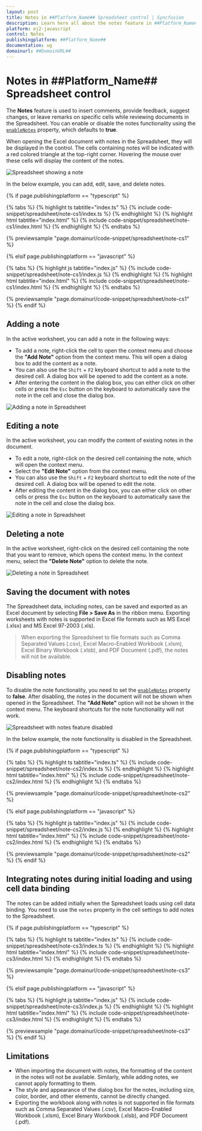 ```yaml
---
layout: post
title: Notes in ##Platform_Name## Spreadsheet control | Syncfusion
description: Learn here all about the notes feature in ##Platform_Name## Spreadsheet control of Syncfusion Essential JS 2 and more.
platform: ej2-javascript
control: Notes 
publishingplatform: ##Platform_Name##
documentation: ug
domainurl: ##DomainURL##
---
```


# Notes in ##Platform_Name## Spreadsheet control

The **Notes** feature is used to insert comments, provide feedback, suggest changes, or leave remarks on specific cells while reviewing documents in the Spreadsheet. You can enable or disable the notes functionality using the [`enableNotes`](../api/spreadsheet/#enablenotes) property, which defaults to **true**.

When opening the Excel document with notes in the Spreadsheet, they will be displayed in the control. The cells containing notes will be indicated with a red colored triangle at the top-right corner. Hovering the mouse over these cells will display the content of the notes.

![Spreadsheet showing a note](./images/spreadsheet_show_note.png)

In the below example, you can add, edit, save, and delete notes.

{% if page.publishingplatform == "typescript" %}

{% tabs %}
{% highlight ts tabtitle="index.ts" %}
{% include code-snippet/spreadsheet/note-cs1/index.ts %}
{% endhighlight %}
{% highlight html tabtitle="index.html" %}
{% include code-snippet/spreadsheet/note-cs1/index.html %}
{% endhighlight %}
{% endtabs %}
        
{% previewsample "page.domainurl/code-snippet/spreadsheet/note-cs1" %}

{% elsif page.publishingplatform == "javascript" %}

{% tabs %}
{% highlight js tabtitle="index.js" %}
{% include code-snippet/spreadsheet/note-cs1/index.js %}
{% endhighlight %}
{% highlight html tabtitle="index.html" %}
{% include code-snippet/spreadsheet/note-cs1/index.html %}
{% endhighlight %}
{% endtabs %}

{% previewsample "page.domainurl/code-snippet/spreadsheet/note-cs1" %}
{% endif %}

## Adding a note

In the active worksheet, you can add a note in the following ways:

* To add a note, right-click the cell to open the context menu and choose the **"Add Note"** option from the context menu. This will open a dialog box to add the content as a note.
* You can also use the `Shift` + `F2` keyboard shortcut to add a note to the desired cell. A dialog box will be opened to add the content as a note.
* After entering the content in the dialog box, you can either click on other cells or press the `Esc` button on the keyboard to automatically save the note in the cell and close the dialog box.

![Adding a note in Spreadsheet](./images/spreadsheet_add_note.gif)

## Editing a note

In the active worksheet, you can modify the content of existing notes in the document.

* To edit a note, right-click on the desired cell containing the note, which will open the context menu.
* Select the **"Edit Note"** option from the context menu.
* You can also use the `Shift` + `F2` keyboard shortcut to edit the note of the desired cell. A dialog box will be opened to edit the note.
* After editing the content in the dialog box, you can either click on other cells or press the `Esc` button on the keyboard to automatically save the note in the cell and close the dialog box.

![Editing a note in Spreadsheet](./images/spreadsheet_edit_note.gif)

## Deleting a note

In the active worksheet, right-click on the desired cell containing the note that you want to remove, which opens the context menu. In the context menu, select the **"Delete Note"** option to delete the note.

![Deleting a note in Spreadsheet](./images/spreadsheet_delete_note.gif)

## Saving the document with notes

The Spreadsheet data, including notes, can be saved and exported as an Excel document by selecting **File > Save As** in the ribbon menu. Exporting worksheets with notes is supported in Excel file formats such as MS Excel (.xlsx) and MS Excel 97-2003 (.xls).

> When exporting the Spreadsheet to file formats such as Comma Separated Values (.csv), Excel Macro-Enabled Workbook (.xlsm), Excel Binary Workbook (.xlsb), and PDF Document (.pdf), the notes will not be available.

## Disabling notes

To disable the note functionality, you need to set the [`enableNotes`](../api/spreadsheet/#enablenotes) property to **false**. After disabling, the notes in the document will not be shown when opened in the Spreadsheet. The **"Add Note"** option will not be shown in the context menu. The keyboard shortcuts for the note functionality will not work.

![Spreadsheet with notes feature disabled](./images/spreadsheet_notes_disable.png)

In the below example, the note functionality is disabled in the Spreadsheet.

{% if page.publishingplatform == "typescript" %}

{% tabs %}
{% highlight ts tabtitle="index.ts" %}
{% include code-snippet/spreadsheet/note-cs2/index.ts %}
{% endhighlight %}
{% highlight html tabtitle="index.html" %}
{% include code-snippet/spreadsheet/note-cs2/index.html %}
{% endhighlight %}
{% endtabs %}
        
{% previewsample "page.domainurl/code-snippet/spreadsheet/note-cs2" %}

{% elsif page.publishingplatform == "javascript" %}

{% tabs %}
{% highlight js tabtitle="index.js" %}
{% include code-snippet/spreadsheet/note-cs2/index.js %}
{% endhighlight %}
{% highlight html tabtitle="index.html" %}
{% include code-snippet/spreadsheet/note-cs2/index.html %}
{% endhighlight %}
{% endtabs %}

{% previewsample "page.domainurl/code-snippet/spreadsheet/note-cs2" %}
{% endif %}

## Integrating notes during initial loading and using cell data binding

The notes can be added initially when the Spreadsheet loads using cell data binding. You need to use the `notes` property in the cell settings to add notes to the Spreadsheet.

{% if page.publishingplatform == "typescript" %}

{% tabs %}
{% highlight ts tabtitle="index.ts" %}
{% include code-snippet/spreadsheet/note-cs3/index.ts %}
{% endhighlight %}
{% highlight html tabtitle="index.html" %}
{% include code-snippet/spreadsheet/note-cs3/index.html %}
{% endhighlight %}
{% endtabs %}
        
{% previewsample "page.domainurl/code-snippet/spreadsheet/note-cs3" %}

{% elsif page.publishingplatform == "javascript" %}

{% tabs %}
{% highlight js tabtitle="index.js" %}
{% include code-snippet/spreadsheet/note-cs3/index.js %}
{% endhighlight %}
{% highlight html tabtitle="index.html" %}
{% include code-snippet/spreadsheet/note-cs3/index.html %}
{% endhighlight %}
{% endtabs %}

{% previewsample "page.domainurl/code-snippet/spreadsheet/note-cs3" %}
{% endif %}

## Limitations

* When importing the document with notes, the formatting of the content in the notes will not be available. Similarly, while adding notes, we cannot apply formatting to them.
* The style and appearance of the dialog box for the notes, including size, color, border, and other elements, cannot be directly changed.
* Exporting the workbook along with notes is not supported in file formats such as Comma Separated Values (.csv), Excel Macro-Enabled Workbook (.xlsm), Excel Binary Workbook (.xlsb), and PDF Document (.pdf).
